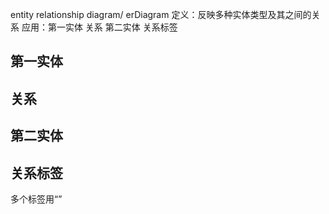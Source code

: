entity relationship diagram/ erDiagram
定义：反映多种实体类型及其之间的关系
应用：第一实体 关系 第二实体 关系标签

## 第一实体
## 关系
## 第二实体
## 关系标签
多个标签用“”
